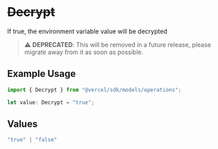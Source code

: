 # ~~Decrypt~~

If true, the environment variable value will be decrypted

> :warning: **DEPRECATED**: This will be removed in a future release, please migrate away from it as soon as possible.

## Example Usage

```typescript
import { Decrypt } from "@vercel/sdk/models/operations";

let value: Decrypt = "true";
```

## Values

```typescript
"true" | "false"
```